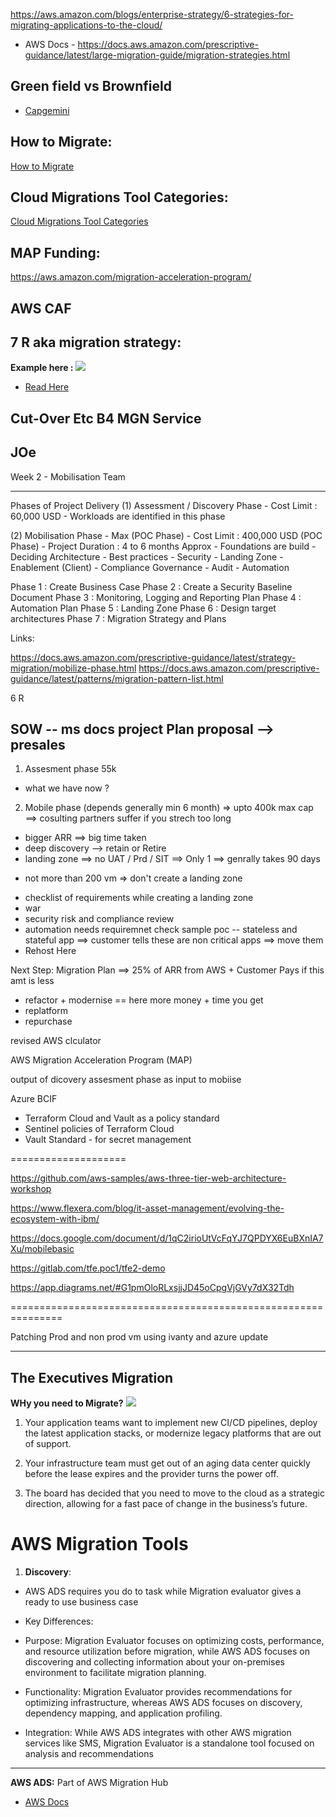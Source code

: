 https://aws.amazon.com/blogs/enterprise-strategy/6-strategies-for-migrating-applications-to-the-cloud/
- AWS Docs - https://docs.aws.amazon.com/prescriptive-guidance/latest/large-migration-guide/migration-strategies.html

## Green field vs Brownfield
- [Capgemini](https://www.capgemini.com/se-en/insights/expert-perspectives/confusion-in-the-cloud-greenfield-or-brownfield/)

## How to Migrate:
[How to Migrate](https://aws.amazon.com/cloud-migration/how-to-migrate/)

## Cloud Migrations Tool Categories:
[Cloud Migrations Tool Categories](https://aws.amazon.com/products/migration-and-transfer/)

## MAP Funding: 
https://aws.amazon.com/migration-acceleration-program/

## AWS CAF

## 7 R aka migration strategy:
**Example here :**
![](https://docs.aws.amazon.com/images/prescriptive-guidance/latest/application-portfolio-assessment-guide/images/7Rs-DecisionTree-baseModel.png)
- [Read Here](https://aws.amazon.com/blogs/enterprise-strategy/6-strategies-for-migrating-applications-to-the-cloud/)

## Cut-Over Etc B4 MGN Service

## JOe
Week 2 - Mobilisation Team
***************************

Phases of Project Delivery
(1) Assessment / Discovery Phase 
    - Cost Limit : 60,000 USD
    - Workloads are identified in this phase

(2) Mobilisation Phase - Max (POC Phase)
    - Cost Limit : 400,000 USD  (POC Phase) 
    - Project Duration : 4 to 6 months Approx
    - Foundations are build 
      - Deciding Architecture
      - Best practices
      - Security
      - Landing Zone
      - Enablement (Client)
      - Compliance Governance 
      - Audit
      - Automation
      

Phase 1 : Create Business Case
Phase 2 : Create a Security Baseline Document
Phase 3 : Monitoring, Logging and Reporting Plan
Phase 4 : Automation Plan
Phase 5 : Landing Zone
Phase 6 : Design target architectures 
Phase 7 : Migration Strategy and Plans

Links:

https://docs.aws.amazon.com/prescriptive-guidance/latest/strategy-migration/mobilize-phase.html
https://docs.aws.amazon.com/prescriptive-guidance/latest/patterns/migration-pattern-list.html



6 R 

SOW -- ms docs
project Plan proposal --> presales 
-- 
1. Assesment phase 55k
- what we have now ?
2. Mobile phase (depends generally min 6 month) => upto 400k max cap  ==> cosulting partners suffer if you strech too long
  - bigger ARR ==> big time taken
- deep discovery --> retain or Retire 
- landing zone ==> no UAT / Prd / SIT ==> Only 1 ==> genrally takes 90 days
* not more than 200 vm => don't create a landing zone
- checklist of requirements while creating a landing zone
- war
- security risk and compliance review 
- automation needs requiremnet check
sample poc -- stateless and stateful app ==> customer tells these are non critical apps ==> move them
- Rehost Here 

Next Step: Migration Plan ==> 25% of ARR from AWS + Customer Pays if this amt is less
- refactor + modernise == here more money + time you get 
- replatform 
- repurchase

revised 
AWS clculator 

AWS Migration Acceleration Program (MAP)

output of dicovery assesment phase as input to mobiise

Azure BCIF


- Terraform Cloud and Vault as a policy standard
- Sentinel policies of Terraform Cloud
- Vault Standard - for secret management

====================


https://github.com/aws-samples/aws-three-tier-web-architecture-workshop


https://www.flexera.com/blog/it-asset-management/evolving-the-ecosystem-with-ibm/

https://docs.google.com/document/d/1qC2irioUtVcFqYJ7QPDYX6EuBXnIA7Xu/mobilebasic

https://gitlab.com/tfe.poc1/tfe2-demo

https://app.diagrams.net/#G1pmOloRLxsjjJD45oCpgVjGVy7dX32Tdh

===============================================================

Patching Prod and non prod vm using ivanty and azure update 

---------------------------------------------------------------

## The Executives Migration 
**WHy you need to Migrate?**
![](https://docs.aws.amazon.com/images/prescriptive-guidance/latest/strategy-large-scale-migrations/images/scope-strategy-timeline.png)

1. Your application teams want to implement new CI/CD pipelines, deploy the latest application stacks, or modernize legacy platforms that are out of support.

2. Your infrastructure team must get out of an aging data center quickly before the lease expires and the provider turns the power off.

3. The board has decided that you need to move to the cloud as a strategic direction, allowing for a fast pace of change in the business’s future.

# AWS Migration Tools 
1. **Discovery**:
- AWS ADS requires you do to task while Migration evaluator gives  a ready to use business case
- Key Differences:

- Purpose: Migration Evaluator focuses on optimizing costs, performance, and resource utilization before migration, while AWS ADS focuses on discovering and collecting information about your on-premises environment to facilitate migration planning.
- Functionality: Migration Evaluator provides recommendations for optimizing infrastructure, whereas AWS ADS focuses on discovery, dependency mapping, and application profiling.
- Integration: While AWS ADS integrates with other AWS migration services like SMS, Migration Evaluator is a standalone tool focused on analysis and recommendations

-----------------------

**AWS ADS:** Part of AWS Migration Hub 
- [AWS Docs](https://docs.aws.amazon.com/migrationhub/latest/ug/whatishub.html)

